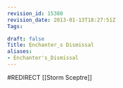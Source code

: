 ```yaml
---
revision_id: 15380
revision_date: 2013-01-13T18:27:51Z
Tags:

draft: false
Title: Enchanter_s Dismissal
aliases:
- Enchanter's_Dismissal
---
```

#REDIRECT [[Storm Sceptre]]